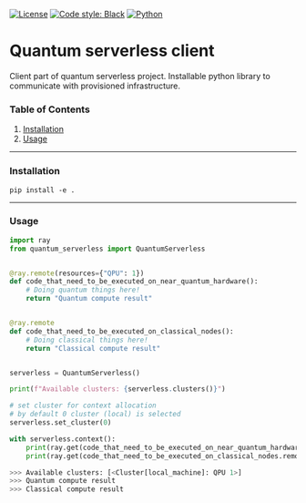 [![License](https://img.shields.io/github/license/qiskit-community/quantum-prototype-template?label=License)](https://github.com/qiskit-community/quantum-prototype-template/blob/main/LICENSE.txt)
[![Code style: Black](https://img.shields.io/badge/Code%20style-Black-000.svg)](https://github.com/psf/black)
[![Python](https://img.shields.io/badge/Python-3.7%20%7C%203.8%20%7C%203.9%20%7C%203.10-informational)](https://www.python.org/)


# Quantum serverless client

Client part of quantum serverless project. 
Installable python library to communicate with provisioned infrastructure.

### Table of Contents

1. [Installation](#installation)
2. [Usage](#usage)

----------------------------------------------------------------------------------------------------

### Installation

```shell
pip install -e .
```

----------------------------------------------------------------------------------------------------


### Usage


```python
import ray
from quantum_serverless import QuantumServerless


@ray.remote(resources={"QPU": 1})
def code_that_need_to_be_executed_on_near_quantum_hardware():
    # Doing quantum things here!
    return "Quantum compute result"


@ray.remote
def code_that_need_to_be_executed_on_classical_nodes():
    # Doing classical things here!
    return "Classical compute result"


serverless = QuantumServerless()

print(f"Available clusters: {serverless.clusters()}")

# set cluster for context allocation
# by default 0 cluster (local) is selected
serverless.set_cluster(0)

with serverless.context():
    print(ray.get(code_that_need_to_be_executed_on_near_quantum_hardware.remote()))
    print(ray.get(code_that_need_to_be_executed_on_classical_nodes.remote()))

>>> Available clusters: [<Cluster[local_machine]: QPU 1>]
>>> Quantum compute result
>>> Classical compute result
```


